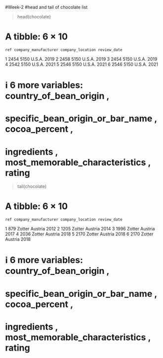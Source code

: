 #Week-2
#head and tail of chocolate list
> head(chocolate)
# A tibble: 6 × 10
    ref company_manufacturer company_location review_date
  <dbl> <chr>                <chr>                  <dbl>
1  2454 5150                 U.S.A.                  2019
2  2458 5150                 U.S.A.                  2019
3  2454 5150                 U.S.A.                  2019
4  2542 5150                 U.S.A.                  2021
5  2546 5150                 U.S.A.                  2021
6  2546 5150                 U.S.A.                  2021
# ℹ 6 more variables: country_of_bean_origin <chr>,
#   specific_bean_origin_or_bar_name <chr>, cocoa_percent <chr>,
#   ingredients <chr>, most_memorable_characteristics <chr>, rating <dbl>
> tail(chocolate)
# A tibble: 6 × 10
    ref company_manufacturer company_location review_date
  <dbl> <chr>                <chr>                  <dbl>
1   879 Zotter               Austria                 2012
2  1205 Zotter               Austria                 2014
3  1996 Zotter               Austria                 2017
4  2036 Zotter               Austria                 2018
5  2170 Zotter               Austria                 2018
6  2170 Zotter               Austria                 2018
# ℹ 6 more variables: country_of_bean_origin <chr>,
#   specific_bean_origin_or_bar_name <chr>, cocoa_percent <chr>,
#   ingredients <chr>, most_memorable_characteristics <chr>, rating <dbl>
        